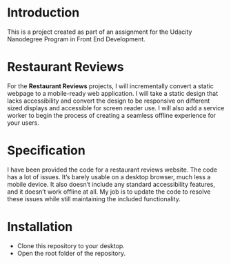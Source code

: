 # Introduction

This is a project created as part of an assignment for the Udacity Nanodegree Program in Front End Development. 

# Restaurant Reviews

For the **Restaurant Reviews** projects, I will incrementally convert a static webpage to a mobile-ready web application. I will take a static design that lacks accessibility and convert the design to be responsive on different sized displays and accessible for screen reader use. I will also add a service worker to begin the process of creating a seamless offline experience for your users.

# Specification

I have been provided the code for a restaurant reviews website. The code has a lot of issues. It’s barely usable on a desktop browser, much less a mobile device. It also doesn’t include any standard accessibility features, and it doesn’t work offline at all. My job is to update the code to resolve these issues while still maintaining the included functionality.


# Installation


* Clone this repository to your desktop.
* Open the root folder of the repository.